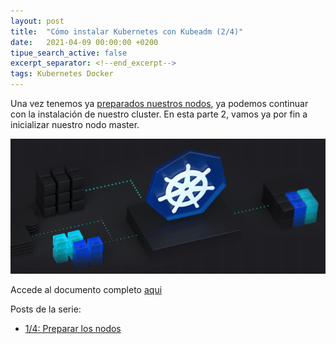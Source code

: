 ```yaml
---
layout: post
title:  "Cómo instalar Kubernetes con Kubeadm (2/4)"
date:   2021-04-09 00:00:00 +0200
tipue_search_active: false
excerpt_separator: <!--end_excerpt-->
tags: Kubernetes Docker
---
```


Una vez tenemos ya [preparados nuestros nodos](https://enriquecatala.com/2021/03/30/instalar-cluster-kubernetes-kubeadm.html), ya podemos continuar con la instalación de nuestro cluster. En esta parte 2, vamos ya por fin a inicializar nuestro nodo master.

[![kubeadm](/img/posts/kubeadm/arc.png)](https://blogvisionarios.com/e-learning/data/kubernetes-bootstrap-cluster-kubeadm/)

<!--end_excerpt-->

Accede al documento completo [aqui](https://blogvisionarios.com/e-learning/data/kubernetes-bootstrap-cluster-kubeadm/)

Posts de la serie:
- [1/4: Preparar los nodos](https://enriquecatala.com/2021/03/30/instalar-cluster-kubernetes-kubeadm.html)